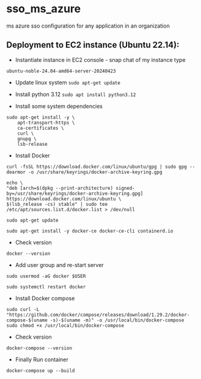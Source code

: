# sso_ms_azure
ms azure sso configuration for any application in an organization


## Deployment to EC2 instance (Ubuntu 22.14):
- Instantiate instance in EC2 console - snap chat of my instance type
```
ubuntu-noble-24.04-amd64-server-20240423
```
- Update linux system
```sudo apt-get update```

- Install python 3.12
```sudo apt install python3.12```

- Install some system dependencies
```
sudo apt-get install -y \
    apt-transport-https \
    ca-certificates \
    curl \
    gnupg \
    lsb-release
```
- Install Docker
```
curl -fsSL https://download.docker.com/linux/ubuntu/gpg | sudo gpg --dearmor -o /usr/share/keyrings/docker-archive-keyring.gpg

echo \
"deb [arch=$(dpkg --print-architecture) signed-by=/usr/share/keyrings/docker-archive-keyring.gpg] https://download.docker.com/linux/ubuntu \
$(lsb_release -cs) stable" | sudo tee /etc/apt/sources.list.d/docker.list > /dev/null

sudo apt-get update

sudo apt-get install -y docker-ce docker-ce-cli containerd.io

```

- Check version
```
docker --version

```

- Add user group and re-start server
```
sudo usermod -aG docker $USER

sudo systemctl restart docker
```
- Install Docker compose
```
sudo curl -L "https://github.com/docker/compose/releases/download/1.29.2/docker-compose-$(uname -s)-$(uname -m)" -o /usr/local/bin/docker-compose
sudo chmod +x /usr/local/bin/docker-compose
```

- Check version
```
docker-compose --version
```




- Finally Run container
```
docker-compose up --build

```
